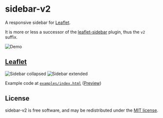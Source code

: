 # sidebar-v2

A responsive sidebar for [Leaflet](#leaflet).

It is more or less a successor of the [leaflet-sidebar](https://github.com/turbo87/leaflet-sidebar/) plugin, thus the `v2` suffix.

![Demo](doc/sidebar-v2.gif)


## [Leaflet](http://leafletjs.com/)

![Sidebar collapsed](doc/leaflet-1.png) ![Sidebar extended](doc/leaflet-2.png)

Example code at [`examples/index.html`](examples/index.html) ([Preview](http://locr-company.github.io/sidebar-v2/examples/index.html))


## License

sidebar-v2 is free software, and may be redistributed under the [MIT license](LICENSE).
